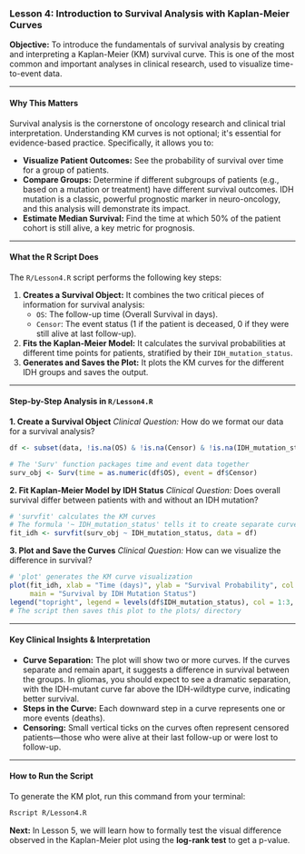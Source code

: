 ### Lesson 4: Introduction to Survival Analysis with Kaplan-Meier Curves

**Objective:** To introduce the fundamentals of survival analysis by creating and interpreting a Kaplan-Meier (KM) survival curve. This is one of the most common and important analyses in clinical research, used to visualize time-to-event data.

---

#### **Why This Matters**

Survival analysis is the cornerstone of oncology research and clinical trial interpretation. Understanding KM curves is not optional; it's essential for evidence-based practice. Specifically, it allows you to:

*   **Visualize Patient Outcomes:** See the probability of survival over time for a group of patients.
*   **Compare Groups:** Determine if different subgroups of patients (e.g., based on a mutation or treatment) have different survival outcomes. IDH mutation is a classic, powerful prognostic marker in neuro-oncology, and this analysis will demonstrate its impact.
*   **Estimate Median Survival:** Find the time at which 50% of the patient cohort is still alive, a key metric for prognosis.

---

#### **What the R Script Does**

The `R/Lesson4.R` script performs the following key steps:

1.  **Creates a Survival Object:** It combines the two critical pieces of information for survival analysis:
    *   `OS`: The follow-up time (Overall Survival in days).
    *   `Censor`: The event status (1 if the patient is deceased, 0 if they were still alive at last follow-up).
2.  **Fits the Kaplan-Meier Model:** It calculates the survival probabilities at different time points for patients, stratified by their `IDH_mutation_status`.
3.  **Generates and Saves the Plot:** It plots the KM curves for the different IDH groups and saves the output.

---

#### **Step-by-Step Analysis in `R/Lesson4.R`**

**1. Create a Survival Object**
*Clinical Question:* How do we format our data for a survival analysis?
```r
df <- subset(data, !is.na(OS) & !is.na(Censor) & !is.na(IDH_mutation_status))

# The 'Surv' function packages time and event data together
surv_obj <- Surv(time = as.numeric(df$OS), event = df$Censor)
```

**2. Fit Kaplan-Meier Model by IDH Status**
*Clinical Question:* Does overall survival differ between patients with and without an IDH mutation?
```r
# 'survfit' calculates the KM curves
# The formula '~ IDH_mutation_status' tells it to create separate curves for each IDH group
fit_idh <- survfit(surv_obj ~ IDH_mutation_status, data = df)
```

**3. Plot and Save the Curves**
*Clinical Question:* How can we visualize the difference in survival?
```r
# 'plot' generates the KM curve visualization
plot(fit_idh, xlab = "Time (days)", ylab = "Survival Probability", col = 1:3, lwd = 2,
     main = "Survival by IDH Mutation Status")
legend("topright", legend = levels(df$IDH_mutation_status), col = 1:3, lwd = 2)
# The script then saves this plot to the plots/ directory
```

---

#### **Key Clinical Insights & Interpretation**

*   **Curve Separation:** The plot will show two or more curves. If the curves separate and remain apart, it suggests a difference in survival between the groups. In gliomas, you should expect to see a dramatic separation, with the IDH-mutant curve far above the IDH-wildtype curve, indicating better survival.
*   **Steps in the Curve:** Each downward step in a curve represents one or more events (deaths).
*   **Censoring:** Small vertical ticks on the curves often represent censored patients—those who were alive at their last follow-up or were lost to follow-up.

---

#### **How to Run the Script**

To generate the KM plot, run this command from your terminal:

```bash
Rscript R/Lesson4.R
```

**Next:** In Lesson 5, we will learn how to formally test the visual difference observed in the Kaplan-Meier plot using the **log-rank test** to get a p-value.
